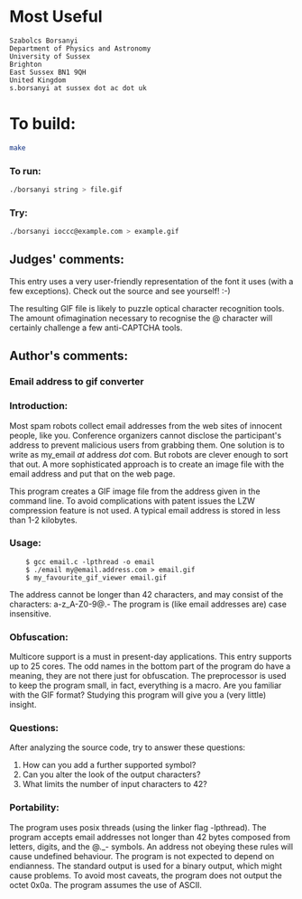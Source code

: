 # Most Useful

    Szabolcs Borsanyi
    Department of Physics and Astronomy
    University of Sussex
    Brighton
    East Sussex BN1 9QH
    United Kingdom
    s.borsanyi at sussex dot ac dot uk

# To build:

```sh
make
```

### To run:

```sh
./borsanyi string > file.gif
```

### Try:

```sh
./borsanyi ioccc@example.com > example.gif
```

## Judges' comments:

This entry uses a very user-friendly representation of the font
it uses (with a few exceptions).   Check out the source and see
yourself!  :-)

The resulting GIF file is likely to puzzle optical character
recognition tools.  The amount ofimagination necessary to
recognise the @ character will certainly challenge a few
anti-CAPTCHA tools.

## Author's comments:

### Email address to gif converter

### Introduction:

Most spam robots collect email addresses from the web sites of
innocent people, like you. Conference organizers cannot disclose
the participant's address to prevent malicious users from
grabbing them. One solution is to write as my_email _at_ address
_dot_ com. But robots are clever enough to sort that out.  A
more sophisticated approach is to create an image file with the
email address and put that on the web page.

This program creates a GIF image file from the address given
in the command line. To avoid complications with patent issues
the LZW compression feature is not used. A typical email address
is stored in less than 1-2 kilobytes.

### Usage:

        $ gcc email.c -lpthread -o email
        $ ./email my@email.address.com > email.gif
        $ my_favourite_gif_viewer email.gif

The address cannot be longer than 42 characters, and may consist of
the characters: a-z_A-Z0-9@.-
The program is (like email addresses are) case insensitive.

### Obfuscation:

Multicore support is a must in present-day applications. This
entry supports up to 25 cores.  The odd names in the bottom
part of the program do have a meaning, they are not there just
for obfuscation. The preprocessor is used to keep the program
small, in fact, everything is a macro. Are you familiar with
the GIF format? Studying this program will give you a (very
little) insight.

### Questions:

After analyzing the source code, try to answer these questions:
1. How can you add a further supported symbol?
2. Can you alter the look of the output characters?
3. What limits the number of input characters to 42?

### Portability:

The program uses posix threads (using the linker flag -lpthread).
The program accepts email addresses not longer than 42 bytes
composed from letters, digits, and the @._- symbols. An address
not obeying these rules will cause undefined behaviour.  The
program is not expected to depend on endianness.  The standard
output is used for a binary output, which might cause problems.
To avoid most caveats, the program does not output the octet
0x0a.  The program assumes the use of ASCII.
